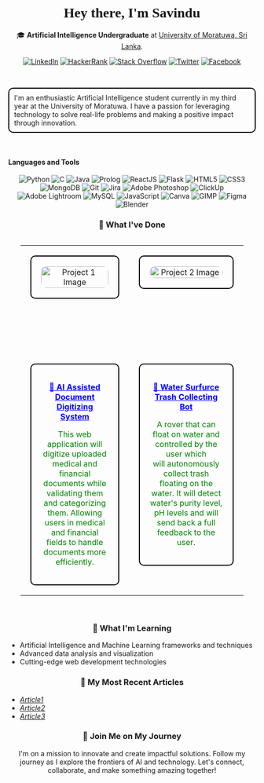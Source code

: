 <h1 align="center" style="font-family: 'Times New Roman', Times, serif;">Hey there, I'm Savindu</h1>
<p align="center">🎓 <strong>Artificial Intelligence Undergraduate</strong> at <a href="https://uom.lk/" style="color: inherit; text-decoration: underline;">University of Moratuwa, Sri Lanka</a>.</p>


<p align="center">
  <a href="https://www.linkedin.com/in/savindu-udara/"><img alt="LinkedIn" src="https://img.shields.io/badge/-LinkedIn-0077B5?style=flat-square&logo=linkedin&logoColor=white" /></a>
  <a href="https://www.hackerrank.com/profile/shayrajapaksha"><img alt="HackerRank" src="https://img.shields.io/badge/-HackerRank-2EC866?style=flat-square&logo=hackerrank&logoColor=white" /></a>
  <a href="https://stackoverflow.com/users/dummy"><img alt="Stack Overflow" src="https://img.shields.io/badge/-Stack%20Overflow-F58025?style=flat-square&logo=stackoverflow&logoColor=white" /></a>
  <a href="https://twitter.com/dummy"><img alt="Twitter" src="https://img.shields.io/badge/-Twitter-1DA1F2?style=flat-square&logo=twitter&logoColor=white" /></a>
  <a href="https://facebook.com/dummy"><img alt="Facebook" src="https://img.shields.io/badge/-Facebook-1877F2?style=flat-square&logo=facebook&logoColor=white" /></a>
</p>
<br>
<p style="border: 2px solid black; border-radius: 10px; padding: 10px;">
  I'm an enthusiastic Artificial Intelligence student currently in my third year at the University of Moratuwa. I have a passion for leveraging technology to solve real-life problems and making a positive impact through innovation.
</p>

<br>
<h4> Languages and Tools </h3>
<p align="center">
  <img alt="Python" src="https://img.shields.io/badge/-Python-3776AB?style=flat-square&logo=python&logoColor=white" />
  <img alt="C" src="https://img.shields.io/badge/-C-A8B9CC?style=flat-square&logo=c&logoColor=white" />
  <img alt="Java" src="https://img.shields.io/badge/-Java-007396?style=flat-square&logo=java&logoColor=white" />
  <img alt="Prolog" src="https://img.shields.io/badge/-Prolog-E535AB?style=flat-square&logo=prolog&logoColor=white" />
  <img alt="ReactJS" src="https://img.shields.io/badge/-ReactJS-61DAFB?style=flat-square&logo=react&logoColor=black" />
  <img alt="Flask" src="https://img.shields.io/badge/-Flask-000000?style=flat-square&logo=flask&logoColor=white" />
  <img alt="HTML5" src="https://img.shields.io/badge/-HTML5-E34F26?style=flat-square&logo=html5&logoColor=white" />
  <img alt="CSS3" src="https://img.shields.io/badge/-CSS3-1572B6?style=flat-square&logo=css3&logoColor=white" />
  <img alt="MongoDB" src="https://img.shields.io/badge/-MongoDB-47A248?style=flat-square&logo=mongodb&logoColor=white" />
  <img alt="Git" src="https://img.shields.io/badge/-Git-F05032?style=flat-square&logo=git&logoColor=white" />
  <img alt="Jira" src="https://img.shields.io/badge/-Jira-0052CC?style=flat-square&logo=jira&logoColor=white" />
  <img alt="Adobe Photoshop" src="https://img.shields.io/badge/-Adobe%20Photoshop-31A8FF?style=flat-square&logo=adobe%20photoshop&logoColor=white" />
  <img alt="ClickUp" src="https://img.shields.io/badge/-ClickUp-7B68EE?style=flat-square&logo=clickup&logoColor=white" />
  <img alt="Adobe Lightroom" src="https://img.shields.io/badge/-Adobe%20Lightroom-31A8FF?style=flat-square&logo=adobe%20lightroom&logoColor=white" />
  <img alt="MySQL" src="https://img.shields.io/badge/-MySQL-4479A1?style=flat-square&logo=mysql&logoColor=white" />
  <img alt="JavaScript" src="https://img.shields.io/badge/-JavaScript-F7DF1C?style=flat-square&logo=javascript&logoColor=black" />
  <img alt="Canva" src="https://img.shields.io/badge/-Canva-00C4CC?style=flat-square&logo=canva&logoColor=white" />
  <img alt="GIMP" src="https://img.shields.io/badge/-GIMP-5C5543?style=flat-square&logo=gimp&logoColor=white" />
  <img alt="Figma" src="https://img.shields.io/badge/-Figma-F24E1E?style=flat-square&logo=figma&logoColor=white" />
  <img alt="Blender" src="https://img.shields.io/badge/-Blender-F5792A?style=flat-square&logo=blender&logoColor=white" />
</p>

<h3 align="center">🔭 What I've Done</h3>

<div style="display: flex; justify-content: center;">
  <table style="width: 90%; border-collapse: collapse; border: none;">
    <tr>
      <td style="width: 25%; height: 200px; text-align: center; padding: 20px; vertical-align: top; border: none; border-radius: 10px;">
        <div style="padding: 20px; border: 2px solid black; border-radius: 10px;">
          <img src="https://www.shutterstock.com/image-vector/people-taking-documents-shelves-using-600nw-1871168869.jpg" alt="Project 1 Image" style="width: 100%; height: 100%; object-fit: cover; border-radius: 10px;">
        </div>
      </td>
      <td style="width: 25%; height: 200px; text-align: center; padding: 20px; vertical-align: top; border: none; border-radius: 10px;">
        <div style="padding: 20px; border: 2px solid black; border-radius: 10px;">
          <img src="https://static.vecteezy.com/system/resources/thumbnails/047/442/241/small_2x/man-standing-in-water-collecting-trash-from-the-river-flat-illustration-isolated-on-white-eco-volunteer-cleaning-up-water-from-plastic-garbage-garbage-retention-system-vector.jpg" alt="Project 2 Image" style="width: 100%; height: 100%; object-fit: cover; border-radius: 10px;">
        </div>
      </td>
    </tr>
    <tr style="height: 20px;"></tr> <!-- Empty row for spacing -->
    <tr>
      <td style="width: 25%; height: 200px; text-align: center; padding: 20px; vertical-align: top; border: none; border-radius: 10px;">
        <div style="padding: 20px; border: 2px solid black; border-radius: 10px;">
          <p><strong><a href="https://github.com/KaviPaz21/docdigitize" style="color: blue;">📱 AI Assisted Document Digitizing System</a></strong></p>
          <p style="color: green;">This web application will digitize uploaded medical and financial  <br> documents while validating them and categorizing them.  Allowing <br>users in medical and financial fields to handle documents more efficiently.</p>
        </div>
      </td>
      <td style="width: 25%; height: 200px; text-align: center; padding: 20px; vertical-align: top; border: none; border-radius: 10px;">
        <div style="padding: 20px; border: 2px solid black; border-radius: 10px;">
          <p><strong><a href="https://github.com/GayuniBas2001/ProjectLevel01" style="color: blue;">📱 Water Surfurce Trash Collecting Bot </a></strong></p>
          <p style="color: green;">A rover that can float on water and controlled by the user which  <br> will autonomously collect trash floating on the water. It will detect<br> water's purity level, pH levels and will send back a full feedback to the user.</p>
        </div>
      </td>
    </tr>
  </table>
</div>
<br>







<h3 align="center">🌱 What I'm Learning</h3>

<ul>
  <li>Artificial Intelligence and Machine Learning frameworks and techniques</li>
  <li>Advanced data analysis and visualization</li>
  <li>Cutting-edge web development technologies</li>
</ul>

<h3 align="center">📄 My Most Recent Articles</h3>

<ul>
  <li><a href="https://medium.com/@regondaakhil1509/getting-started-with-react-a-beginners-guide-to-setting-up-your-first-application-a6d8a1ae414"><i>Article1</i></a></li>
  <li><a href="https://medium.com/@regondaakhil1509/pushing-your-first-react-app-to-github-a-step-by-step-guide-f7b592e67658"><i>Article2</i></a></li>
  <li><a href="https://medium.com/@regondaakhil1509/the-ultimate-checklist-for-starting-a-react-project-best-practices-and-tips-b73337b9b173"><i>Article3</i></a></li>
</ul>

<h3 align="center">🚀 Join Me on My Journey</h3>

<p align="center">I'm on a mission to innovate and create impactful solutions. Follow my journey as I explore the frontiers of AI and technology. Let's connect, collaborate, and make something amazing together!</p>
